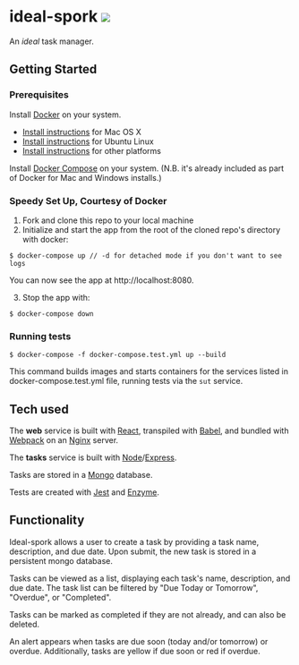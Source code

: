 # ideal-spork <img src="https://travis-ci.org/abrahammie/ideal-spork.svg?branch=travis">
An _ideal_ task manager.

Getting Started
------------------------------

### Prerequisites

Install [Docker](https://www.docker.com/) on your system.

* [Install instructions](https://docs.docker.com/installation/mac/) for Mac OS X
* [Install instructions](https://docs.docker.com/installation/ubuntulinux/) for Ubuntu Linux
* [Install instructions](https://docs.docker.com/installation/) for other platforms

Install [Docker Compose](http://docs.docker.com/compose/) on your system. (N.B. it's already included as part of Docker for Mac and Windows installs.)


### Speedy Set Up, Courtesy of Docker

1. Fork and clone this repo to your local machine
2. Initialize and start the app from the root of the cloned repo's directory with docker:

```
$ docker-compose up // -d for detached mode if you don't want to see logs
```

You can now see the app at http://localhost:8080.

3. Stop the app with:

```
$ docker-compose down
```


### Running tests

```
$ docker-compose -f docker-compose.test.yml up --build
```

This command builds images and starts containers for the services listed in docker-compose.test.yml file, running tests via the `sut` service.


Tech used
------------------------------

The **web** service is built with [React](https://reactjs.org/docs/hello-world.html), transpiled with [Babel](https://babeljs.io/docs/setup/), and bundled with [Webpack](https://webpack.js.org/concepts/) on an [Nginx](https://nginx.org/en/docs/) server.

The **tasks** service is built with [Node](https://nodejs.org/en/docs)/[Express](https://expressjs.com/en/4x/api.html).

Tasks are stored in a [Mongo](https://docs.mongodb.com/) database.

Tests are created with [Jest](https://facebook.github.io/jest/docs/en/getting-started.html) and [Enzyme](http://airbnb.io/enzyme/docs/api/).


Functionality
------------------------------

Ideal-spork allows a user to create a task by providing a task name, description, and due date. Upon submit, the new task is stored in a persistent mongo database.

Tasks can be viewed as a list, displaying each task's name, description, and due date. The task list can be filtered by "Due Today or Tomorrow", "Overdue", or "Completed".

Tasks can be marked as completed if they are not already, and can also be deleted.

An alert appears when tasks are due soon (today and/or tomorrow) or overdue. Additionally, tasks are yellow if due soon or red if overdue.
